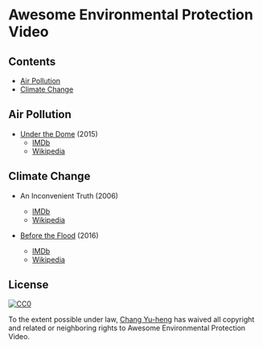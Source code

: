 # Awesome Environmental Protection Video

## Contents

- [Air Pollution](#air-pollution)
- [Climate Change](#climate-change)

## Air Pollution

- [Under the Dome](https://youtu.be/rB6TA5g7Pg0) (2015)
    - [IMDb](http://www.imdb.com/title/tt4495750/)
    - [Wikipedia](https://en.wikipedia.org/wiki/Under_the_Dome_(film))

## Climate Change

- An Inconvenient Truth (2006)
    - [IMDb](http://www.imdb.com/title/tt0497116/)
    - [Wikipedia](https://en.wikipedia.org/wiki/An_Inconvenient_Truth)

- [Before the Flood](https://youtu.be/90CkXVF-Q8M) (2016)
    - [IMDb](http://www.imdb.com/title/tt5929776/)
    - [Wikipedia](https://en.wikipedia.org/wiki/Before_the_Flood_(film))

## License

[![CC0](http://mirrors.creativecommons.org/presskit/buttons/88x31/svg/cc-zero.svg)](https://creativecommons.org/publicdomain/zero/1.0/)

To the extent possible under law, [Chang Yu-heng](http://changyuheng.me/) has waived all copyright and related or neighboring rights to Awesome Environmental Protection Video.
